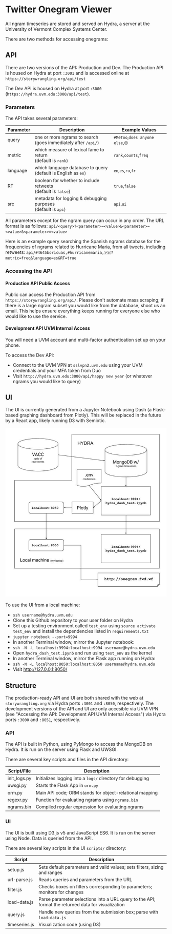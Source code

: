 
# Twitter Onegram Viewer
All ngram timeseries are stored and served on Hydra, a server at the University of Vermont Complex Systems Center.

There are two methods for accessing onegrams:


## API

There are two versions of the API: Production and Dev. The Production API is housed on Hydra at port `:3001` and is accessed online at `https://storywrangling.org/api/test`

The Dev API is housed on Hydra at port `:3000` (`https://hydra.uvm.edu:3000/api/test`).

### Parameters
The API takes several parameters:

| Parameter | Description                                                      | Example Values                          |
|-----------|------------------------------------------------------------------|-----------------------------------------|
| query     | one or more ngrams to search<br>(goes immediately after `/api/`) | `#MeToo`,`does anyone else`,`😊` |
| metric    | which measure of lexical fame to return<br>(default is `rank`)   | `rank`,`counts`,`freq`                  |
| language  | which language database to query<br>(default is English as `en`) | `en`,`es`,`ru`,`fr`                     |
| RT        | boolean for whether to include retweets<br>(default is `false`)  | `true`,`false`                          |
| src       | metadata for logging & debugging purposes<br>(default is `api`)  | `api`,`ui`                              |

All parameters except for the ngram query can occur in any order. The URL format is as follows:
`api/<query>?<parameter>=<value>&<parameter>=<value>&<parameter>=<value>`

Here is an example query searching the Spanish ngrams database for the frequencies of ngrams related to Hurricane Maria, from all tweets, including retweets:
`api/#4645boricuas,#hurricanemaria,🇵🇷?metric=freq&language=es&RT=true`

### Accessing the API

#### Production API Public Access
Public can access the Production API from `https://storywrangling.org/api/`. Please don't automate mass scraping; if there is a large ngram subset you would like from the database, shoot us an email. This helps ensure everything keeps running for everyone else who would like to use the service.

#### Development API UVM Internal Access
You will need a UVM account and multi-factor authentication set up on your phone.

To access the Dev API:
- Connect to the UVM VPN at `sslvpn2.uvm.edu` using your UVM credentials and your MFA token from Duo
- Visit `http://hydra.uvm.edu:3000/api/happy new year` (or whatever ngrams you would like to query)

## UI
The UI is currently generated from a Jupyter Notebook using Dash (a Flask-based graphing dashboard from Plotly). This will be replaced in the future by a React app, likely running D3 with Semiotic.

<img src="notes/ui.jpg">

To use the UI from a local machine:
- `ssh username@hydra.uvm.edu`
- Clone this Github repository to your user folder on Hydra
- Set up a testing environment called `test_env` using `source activate test_env` and install the dependencies listed in `requirements.txt`
- `jupyter notebook --port=9994`
- In another Terminal window, mirror the Jupyter notebook:
- `ssh -N -L localhost:9994:localhost:9994 username@hydra.uvm.edu`
- Open `hydra_dash_test.ipynb` and run using `test_env` as the kernel
- In another Terminal window, mirror the Flask app running on Hydra:
- `ssh -N -L localhost:8050:localhost:8050 username@hydra.uvm.edu`
- Visit http://127.0.0.1:8050/

    
## Structure

The production-ready API and UI are both shared with the web at `storywrangling.org` via Hydra ports `:3001` and `:8050`, respectively. The development versions of the API and UI are only accesible via UVM VPN (see "Accessing the API: Development API UVM Internal Access") via Hydra ports `:3000` and `:8051`, respectively.

### API
The API is built in Python, using PyMongo to access the MongoDB on Hydra. It is run on the server using Flask and UWSGI.

There are several key scripts and files in the API directory:

| Script/File       | Description                                                |
|--------------|------------------------------------------------------------|
| init_logs.py | Initializes logging into a `logs/` directory for debugging |
| uwsgi.py     | Starts the Flask App in `orm.py`                           |
| orm.py       | Main API code; ORM stands for object-relational mapping    |
| regexr.py    | Function for evaluating ngrams using `ngrams.bin`          |
| ngrams.bin   | Compiled regular expression for evaluating ngrams          |


### UI
The UI is built using D3.js v5 and JavaScript ES6. It is run on the server using Node. Data is queried from the API.

There are several key scripts in the UI `scripts/` directory:

| Script        | Description                                                                                           |
|---------------|-------------------------------------------------------------------------------------------------------|
| setup.js      | Sets default parameters and valid values; sets filters, sizing and ranges                             |
| url-parse.js  | Reads queries and parameters from the URL                                                             |
| filter.js     | Checks boxes on filters corresponding to parameters; monitors for changes                             |
| load-data.js  | Parse parameter selections into a URL query to the API;<br>format the returned data for visualization |
| query.js      | Handle new queries from the submission box; parse with `load-data.js`                                 |
| timeseries.js | Visualization code (using D3)                                                                         |


